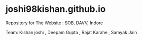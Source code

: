 # joshi98kishan.github.io
Repository for The Website : SOB, DAVV, Indore

Team: Kishan joshi , Deepam Gupta , Rajat Karahe , Samyak Jain
